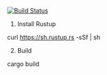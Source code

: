 [![Build Status](https://travis-ci.com/tesseract-one/rust-keychain.svg?branch=master)](https://travis-ci.com/tesseract-one/rust-keychain)

1. Install Rustup

curl https://sh.rustup.rs -sSf | sh

2. Build

cargo build

